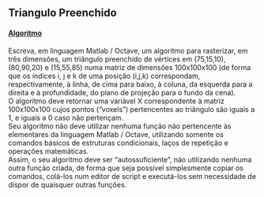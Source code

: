 ## Triangulo Preenchido
#### [Algoritmo](../algoritmos/rasteriza_triangulo_preenchido.m)

Escreva, em linguagem Matlab / Octave, um algoritmo para rasterizar, em três dimensões, um triângulo preenchido de vértices em (75,15,10), (80,90,20) e (15,55,85) numa matriz de dimensões 100x100x100 (de forma que os índices i, j e k de uma posição (i,j,k) correspondam, respectivamente, à linha, de cima para baixo, à coluna, da esquerda para a direita e à profundidade, do plano de projeção para o fundo da cena).   
O algoritmo deve retornar uma variável X correspondente à matriz 100x100x100 cujos pontos (“voxels”) pertencentes ao triângulo são iguais a 1, e iguais a 0 caso não pertençam.   
Seu algoritmo não deve utilizar nenhuma função não pertencente às elementares da linguagem Matlab / Octave, utilizando somente os comandos básicos de estruturas condicionais, laços de repetição e operações matemáticas.   
Assim, o seu algoritmo deve ser “autossuficiente”, não utilizando nenhuma outra função criada, de forma que seja possível simplesmente copiar os comandos, colá-los num editor de script e executá-los sem necessidade de dispor de quaisquer outras funções.   
